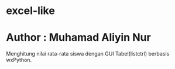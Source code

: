 # excel-like
# Author      : Muhamad Aliyin Nur
Menghitung nilai rata-rata siswa dengan GUI Tabel(listctrl) berbasis wxPython.
